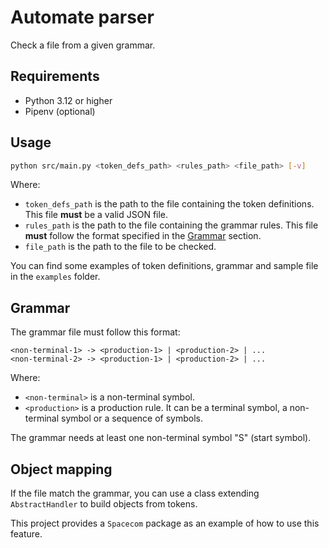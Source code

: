 # Automate parser

Check a file from a given grammar.

## Requirements

- Python 3.12 or higher
- Pipenv (optional)

## Usage

```bash
python src/main.py <token_defs_path> <rules_path> <file_path> [-v]
```

Where:

- `token_defs_path` is the path to the file containing the token definitions. This file **must** be a valid JSON file.
- `rules_path` is the path to the file containing the grammar rules. This file **must** follow the format specified in the [Grammar](#grammar) section.
- `file_path` is the path to the file to be checked.

You can find some examples of token definitions, grammar and sample file in the `examples` folder.

## Grammar

The grammar file must follow this format:

```
<non-terminal-1> -> <production-1> | <production-2> | ...
<non-terminal-2> -> <production-1> | <production-2> | ...
```

Where:

- `<non-terminal>` is a non-terminal symbol.
- `<production>` is a production rule. It can be a terminal symbol, a non-terminal symbol or a sequence of symbols.

The grammar needs at least one non-terminal symbol "S" (start symbol).

## Object mapping

If the file match the grammar, you can use a class extending `AbstractHandler` to build objects from tokens.

This project provides a `Spacecom` package as an example of how to use this feature.
